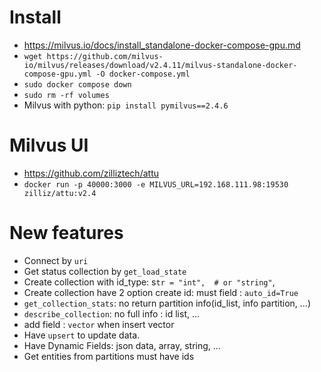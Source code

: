 # Install
+ https://milvus.io/docs/install_standalone-docker-compose-gpu.md
+ `wget https://github.com/milvus-io/milvus/releases/download/v2.4.11/milvus-standalone-docker-compose-gpu.yml -O docker-compose.yml`
+ `sudo docker compose down`
+ `sudo rm -rf volumes`
+ Milvus with python: `pip install pymilvus==2.4.6`

# Milvus UI
+ https://github.com/zilliztech/attu
+ `docker run -p 40000:3000 -e MILVUS_URL=192.168.111.98:19530 zilliz/attu:v2.4`

# New features
+ Connect by `uri`
+ Get status collection by `get_load_state`
+ Create collection with id_type: s`tr = "int",  # or "string"`,
+ Create collection have 2 option create id: must field : `auto_id=True`
+ `get_collection_stats`: no return partition info(id_list, info partition, ...)
+ `describe_collection`: no full info : id list, ...
+ add field : `vector` when insert vector 
+ Have `upsert` to update data.
+ Have Dynamic Fields: json data, array, string, ...
+ Get entities from partitions must have ids 
